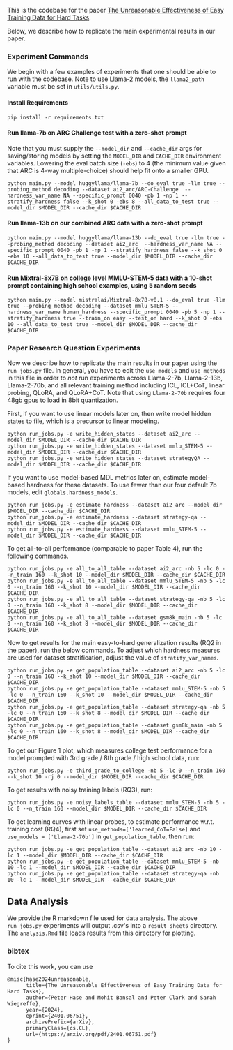 This is the codebase for the paper [The Unreasonable Effectiveness of Easy Training Data for Hard Tasks](https://peterbhase.github.io/files/easy-to-hard-generalization.pdf).

Below, we describe how to replicate the main experimental results in our paper. 

### Experiment Commands

We begin with a few examples of experiments that one should be able to run with the codebase. Note to use Llama-2 models, the `llama2_path` variable must be set in `utils/utils.py`. 

#### Install Requirements

```
pip install -r requirements.txt
```

#### Run llama-7b on ARC Challenge test with a zero-shot prompt

Note that you must supply the `--model_dir` and `--cache_dir` args for saving/storing models by setting the `MODEL_DIR` and `CACHE_DIR` environment variables. Lowering the eval batch size (`-ebs`) to 4 (the minimum value given that ARC is 4-way multiple-choice) should help fit onto a smaller GPU.

```
python main.py --model huggyllama/llama-7b --do_eval true -llm true --probing_method decoding --dataset ai2_arc/ARC-Challenge  --hardness_var_name NA --specific_prompt 0040 -pb 1 -np 1 --stratify_hardness false --k_shot 0 -ebs 8 --all_data_to_test true --model_dir $MODEL_DIR --cache_dir $CACHE_DIR
```

#### Run llama-13b on our combined ARC data with a zero-shot prompt

```
python main.py --model huggyllama/llama-13b --do_eval true -llm true --probing_method decoding --dataset ai2_arc  --hardness_var_name NA --specific_prompt 0040 -pb 1 -np 1 --stratify_hardness false --k_shot 0 -ebs 10 --all_data_to_test true --model_dir $MODEL_DIR --cache_dir $CACHE_DIR
```

#### Run Mixtral-8x7B on college level MMLU-STEM-5 data with a 10-shot prompt containing high school examples, using 5 random seeds

```
python main.py --model mistralai/Mixtral-8x7B-v0.1 --do_eval true -llm true --probing_method decoding --dataset mmlu_STEM-5 --hardness_var_name human_hardness --specific_prompt 0040 -pb 5 -np 1 --stratify_hardness true --train_on easy --test_on hard --k_shot 0 -ebs 10 --all_data_to_test true --model_dir $MODEL_DIR --cache_dir $CACHE_DIR
```

### Paper Research Question Experiments

Now we describe how to replicate the main results in our paper using the `run_jobs.py` file. In general, you have to edit the `use_models` and `use_methods` in this file in order to *not* run experiments across Llama-2-7b, Llama-2-13b, Llama-2-70b, and all relevant training method including ICL, ICL+CoT, linear probing, QLoRA, and QLoRA+CoT. Note that using `Llama-2-70b` requires four 48gb gpus to load in 8bit quantization.

First, if you want to use linear models later on, then write model hidden states to file, which is a precursor to linear modeling. 

```
python run_jobs.py -e write_hidden_states --dataset ai2_arc --model_dir $MODEL_DIR --cache_dir $CACHE_DIR  
python run_jobs.py -e write_hidden_states --dataset mmlu_STEM-5 --model_dir $MODEL_DIR --cache_dir $CACHE_DIR  
python run_jobs.py -e write_hidden_states --dataset strategyQA --model_dir $MODEL_DIR --cache_dir $CACHE_DIR
```

If you want to use model-based MDL metrics later on, estimate model-based hardness for these datasets. To use fewer than our four default 7b models, edit `globals.hardness_models`. 

```
python run_jobs.py -e estimate_hardness --dataset ai2_arc --model_dir $MODEL_DIR --cache_dir $CACHE_DIR  
python run_jobs.py -e estimate_hardness --dataset strategy-qa --model_dir $MODEL_DIR --cache_dir $CACHE_DIR  
python run_jobs.py -e estimate_hardness --dataset mmlu_STEM-5 --model_dir $MODEL_DIR --cache_dir $CACHE_DIR
```

To get all-to-all performance (comparable to paper Table 4), run the following commands.

```
python run_jobs.py -e all_to_all_table --dataset ai2_arc -nb 5 -lc 0 --n_train 160 --k_shot 10 --model_dir $MODEL_DIR --cache_dir $CACHE_DIR  
python run_jobs.py -e all_to_all_table --dataset mmlu_STEM-5 -nb 5 -lc 0 --n_train 160 --k_shot 10 --model_dir $MODEL_DIR --cache_dir $CACHE_DIR  
python run_jobs.py -e all_to_all_table --dataset strategy-qa -nb 5 -lc 0 --n_train 160 --k_shot 8 --model_dir $MODEL_DIR --cache_dir $CACHE_DIR  
python run_jobs.py -e all_to_all_table --dataset gsm8k_main -nb 5 -lc 0 --n_train 160 --k_shot 8 --model_dir $MODEL_DIR --cache_dir $CACHE_DIR
```

Now to get results for the main easy-to-hard generalization results (RQ2 in the paper), run the below commands. To adjust which hardness measures are used for dataset stratification, adjust the value of `stratify_var_names`.

```
python run_jobs.py -e get_population_table --dataset ai2_arc -nb 5 -lc 0 --n_train 160 --k_shot 10 --model_dir $MODEL_DIR --cache_dir $CACHE_DIR  
python run_jobs.py -e get_population_table --dataset mmlu_STEM-5 -nb 5 -lc 0 --n_train 160 --k_shot 10 --model_dir $MODEL_DIR --cache_dir $CACHE_DIR  
python run_jobs.py -e get_population_table --dataset strategy-qa -nb 5 -lc 0 --n_train 160 --k_shot 8 --model_dir $MODEL_DIR --cache_dir $CACHE_DIR  
python run_jobs.py -e get_population_table --dataset gsm8k_main -nb 5 -lc 0 --n_train 160 --k_shot 8 --model_dir $MODEL_DIR --cache_dir $CACHE_DIR  
```

To get our Figure 1 plot, which measures college test performance for a model prompted with 3rd grade / 8th grade / high school data, run:

```
python run_jobs.py -e third_grade_to_college -nb 5 -lc 0 --n_train 160 --k_shot 10 -rj 0 --model_dir $MODEL_DIR --cache_dir $CACHE_DIR
```

To get results with noisy training labels (RQ3), run:

```
python run_jobs.py -e noisy_labels_table --dataset mmlu_STEM-5 -nb 5 -lc 0 --n_train 160 --model_dir $MODEL_DIR --cache_dir $CACHE_DIR
```

To get learning curves with linear probes, to estimate performance w.r.t. training cost (RQ4), first set `use_methods=['learned_CoT=False]` and `use_models = ['Llama-2-70b']` in `get_population_table`, then run:

```
python run_jobs.py -e get_population_table --dataset ai2_arc -nb 10 -lc 1 --model_dir $MODEL_DIR --cache_dir $CACHE_DIR  
python run_jobs.py -e get_population_table --dataset mmlu_STEM-5 -nb 10 -lc 1 --model_dir $MODEL_DIR --cache_dir $CACHE_DIR  
python run_jobs.py -e get_population_table --dataset strategy-qa -nb 10 -lc 1 --model_dir $MODEL_DIR --cache_dir $CACHE_DIR
```

## Data Analysis

We provide the R markdown file used for data analysis. The above `run_jobs.py` experiments will output .csv's into a `result_sheets` directory. The `analysis.Rmd` file loads results from this directory for plotting.

### bibtex

To cite this work, you can use

```
@misc{hase2024unreasonable,
      title={The Unreasonable Effectiveness of Easy Training Data for Hard Tasks}, 
      author={Peter Hase and Mohit Bansal and Peter Clark and Sarah Wiegreffe},
      year={2024},
      eprint={2401.06751},
      archivePrefix={arXiv},
      primaryClass={cs.CL},
      url={https://arxiv.org/pdf/2401.06751.pdf}
}
```
















